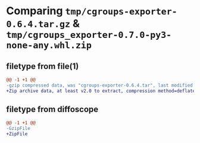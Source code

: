 # Comparing `tmp/cgroups-exporter-0.6.4.tar.gz` & `tmp/cgroups_exporter-0.7.0-py3-none-any.whl.zip`

## filetype from file(1)

```diff
@@ -1 +1 @@
-gzip compressed data, was "cgroups-exporter-0.6.4.tar", last modified: Fri Sep 30 09:55:47 2022, max compression
+Zip archive data, at least v2.0 to extract, compression method=deflate
```

## filetype from diffoscope

```diff
@@ -1 +1 @@
-GzipFile
+ZipFile
```

